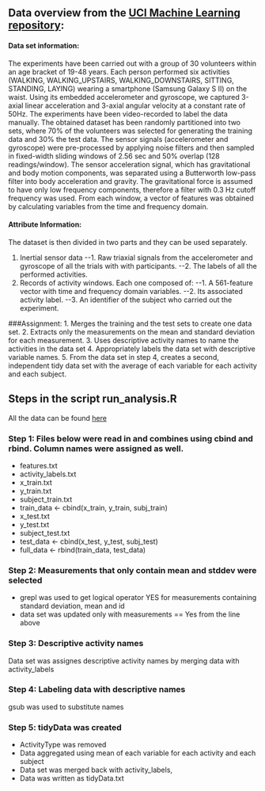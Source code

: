 ## Data overview from the [UCI Machine Learning repository](http://archive.ics.uci.edu/ml/datasets/Human+Activity+Recognition+Using+Smartphones#): 
#### Data set information:
The experiments have been carried out with a group of 30 volunteers within an age bracket of 19-48 years. Each person performed six activities (WALKING, WALKING_UPSTAIRS, WALKING_DOWNSTAIRS, SITTING, STANDING, LAYING) wearing a smartphone (Samsung Galaxy S II) on the waist. Using its embedded accelerometer and gyroscope, we captured 3-axial linear acceleration and 3-axial angular velocity at a constant rate of 50Hz. The experiments have been video-recorded to label the data manually. The obtained dataset has been randomly partitioned into two sets, where 70% of the volunteers was selected for generating the training data and 30% the test data. 
The sensor signals (accelerometer and gyroscope) were pre-processed by applying noise filters and then sampled in fixed-width sliding windows of 2.56 sec and 50% overlap (128 readings/window). The sensor acceleration signal, which has gravitational and body motion components, was separated using a Butterworth low-pass filter into body acceleration and gravity. The gravitational force is assumed to have only low frequency components, therefore a filter with 0.3 Hz cutoff frequency was used. From each window, a vector of features was obtained by calculating variables from the time and frequency domain.
#### Attribute Information:
The dataset is then divided in two parts and they can be used separately. 
1. Inertial sensor data 
--1. Raw triaxial signals from the accelerometer and gyroscope of all the trials with with participants. 
--2. The labels of all the performed activities. 
2. Records of activity windows. Each one composed of: 
--1. A 561-feature vector with time and frequency domain variables. 
--2. Its associated activity label. 
--3. An identifier of the subject who carried out the experiment.

###Assignment: 
    1. Merges the training and the test sets to create one data set.
    2. Extracts only the measurements on the mean and standard deviation for each measurement. 
    3. Uses descriptive activity names to name the activities in the data set
    4. Appropriately labels the data set with descriptive variable names. 
    5. From the data set in step 4, creates a second, independent tidy data set with the average of each variable for each activity and each subject.

## Steps in the script run_analysis.R
All the data can be found [here](https://d396qusza40orc.cloudfront.net/getdata%2Fprojectfiles%2FUCI%20HAR%20Dataset.zip)
### Step 1: Files below were read in and combines using cbind and rbind. Column names were assigned as well. 
* features.txt
* activity_labels.txt
* x_train.txt
* y_train.txt
* subject_train.txt
* train_data <- cbind(x_train, y_train, subj_train)
* x_test.txt
* y_test.txt
* subject_test.txt
* test_data <- cbind(x_test, y_test, subj_test)
* full_data <- rbind(train_data, test_data)

### Step 2: Measurements that only contain mean and stddev were selected
* grepl was used to get logical operator YES for measurements containing standard deviation, mean and id
* data set was updated only with measurements == Yes from the line above 

### Step 3: Descriptive activity names
  Data set was assignes descriptive activity names by merging data with activity_labels
  
### Step 4: Labeling data with descriptive names
  gsub was used to substitute names 
  
### Step 5: tidyData was created 
 * ActivityType was removed 
 * Data aggregated using mean of each variable for each activity and each subject
 * Data set was merged back with activity_labels, 
 * Data was written as tidyData.txt
